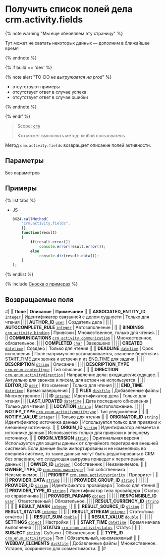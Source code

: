 # Получить список полей дела crm.activity.fields

{% note warning "Мы еще обновляем эту страницу" %}

Тут может не хватать некоторых данных — дополним в ближайшее время

{% endnote %}

{% if build == 'dev' %}

{% note alert "TO-DO _не выгружается на prod_" %}

- отсутствуют примеры
- отсутствует ответ в случае успеха
- отсутствует ответ в случае ошибки

{% endnote %}

{% endif %}

> Scope: [`crm`](../../../scopes/permissions.md)
>
> Кто может выполнять метод: любой пользователь

Метод `crm.activity.fields` возвращает описание полей активности.

## Параметры

Без параметров

## Примеры

{% list tabs %}

- JS

    ```js
    BX24.callMethod(
        "crm.activity.fields",
        {},
        function(result)
        {
            if(result.error())
                console.error(result.error());
            else
                console.dir(result.data());
        }
    );
    ```

{% endlist %}

{% include [Сноска о примерах](../../../../_includes/examples.md) %}

## Возвращаемые поля

#|
|| **Поле** | **Описание** | **Примечание** ||
|| **ASSOCIATED_ENTITY_ID**
[`integer`](../../../data-types.md) | Идентификатор связанной с делом сущности | Только для чтения ||
|| **AUTHOR_ID**
[`user`](../../../data-types.md)
| Создатель дела | ||
|| **AUTOCOMPLETE_RULE**
[`integer`](../../../data-types.md) | Автозаполнение | ||
|| **BINDINGS**
[`crm_activity_binding`](../../../data-types.md) | Привязки | Множественное, только для чтения. ||
|| **COMMUNICATIONS**
[`crm_activity_communication`](../../../data-types.md) | | Множественное, обязательное. ||
|| **COMPLETED**
[`char`](../../../data-types.md) | Завершено | ||
|| **CREATED**
[`datetime`](../../../data-types.md) | Создано | Только для чтения ||
|| **DEADLINE**
[`datetime`](../../../data-types.md) | Срок исполнения | Поле напрямую не устанавливается, значение берётся из START_TIME для звонка и встречи и из END_TIME для задачи. ||
|| **DESCRIPTION**
[`string`](../../../data-types.md) | Описание | ||
|| **DESCRIPTION_TYPE**
[`crm.enum.contenttype`](../../../data-types.md) | Тип описания | ||
|| **DIRECTION**
[`crm.enum.activitydirection`](../../../data-types.md) | Направление дела: входящее/исходящее. | Актуально для звонков и писем, для встреч не используется. ||
|| **EDITOR_ID**
[`user`](../../../data-types.md) | Кто изменил | Только для чтения ||
|| **END_TIME**
[`datetime`](../../../data-types.md) | Время завершения | ||
|| **FILES**
[`diskfile`](../../../data-types.md) | Добавленные файлы | Множественное ||
|| **ID**
[`integer`](../../../data-types.md) | Идентификатор дела | Только для чтения ||
|| **LAST_UPDATED**
[`datetime`](../../../data-types.md) | Дата последнего обновления | Только для чтения ||
|| **LOCATION**
[`string`](../../../data-types.md) | Местоположение. | ||
|| **NOTIFY_TYPE**
[`crm.enum.activitynotifytype`](../../../data-types.md) | Тип уведомлений | ||
|| **NOTIFY_VALUE**
[`integer`](../../../data-types.md) | | Только для чтения ||
|| **ORIGINATOR_ID**
[`string`](../../../data-types.md) | Идентификатор источника данных | Используется только для привязки к внешнему источнику. ||
|| **ORIGIN_ID**
[`string`](../../../data-types.md) | Идентификатор элемента в источнике данных | Используется только для привязки к внешнему источнику. ||
|| **ORIGIN_VERSION**
[`string`](../../../data-types.md) | Оригинальная версия | Используется для защиты данных от случайного перетирания внешней системой. Если данные были импортированы и не изменялись во внешней системе, то такие данные могут быть редактированы в CRM без опасения, что следующая выгрузка приведет к перетиранию данных ||
|| **OWNER_ID**
[`integer`](../../../data-types.md) | Собственник | Неизменяемое. ||
|| **OWNER_TYPE_ID**
[`crm.enum.ownertype`](../../../data-types.md) | Тип собственника | Неизменяемое. ||
|| **PRIORITY**
[`crm.enum.activitypriority`](../../../data-types.md) | Приоритет | ||
|| **PROVIDER_DATA**
[`string`](../../../data-types.md) | | ||
|| **PROVIDER_GROUP_ID**
[`string`](../../../data-types.md) | | ||
|| **PROVIDER_ID**
[`string`](../../../data-types.md) | Идентификатор провайдера | Только для чтения ||
|| **PROVIDER_TYPE_ID**
[`string`](../../../data-types.md) | Идентификатор типа провайдера | Статус из справочника ||
|| **PROVIDER_PARAMS**
[`object`](../../../data-types.md) | | ||
|| **RESPONSIBLE_ID**
[`user`](../../../data-types.md) | Ответственный | Обязательное. ||
|| **RESULT_CURRENCY_ID**
[`string`](../../../data-types.md) | | ||
|| **RESULT_MARK**
[`integer`](../../../data-types.md) | | ||
|| **RESULT_SOURCE_ID**
[`string`](../../../data-types.md) | | ||
|| **RESULT_STATUS**
[`integer`](../../../data-types.md) | | ||
|| **RESULT_STREAM**
[`integer`](../../../data-types.md) | Статистика отчётов | ||
|| **RESULT_SUM**
[`double`](../../../data-types.md) | | ||
|| **RESULT_VALUE**
[`double`](../../../data-types.md) | | ||
|| **SETTINGS**
[`object`](../../../data-types.md) | Настройки | ||
|| **START_TIME**
[`datetime`](../../../data-types.md) | Время начала выполнения | ||
|| **STATUS**
[`crm_enum_activitystatus`](../../../data-types.md) | Статус | ||
|| **SUBJECT**
[`string`](../../../data-types.md) | Субъект | Обязательное ||
|| **TYPE_ID**
[`crm_enum_activitytype`](../../../data-types.md) | Тип | Обязательный, неизменяемый ||
|| **WEBDAV_ELEMENTS**
[`diskfile`](../../../data-types.md) | Добавленные файлы | Множественное. Устарел, сохраняется для совместимости. ||
|#